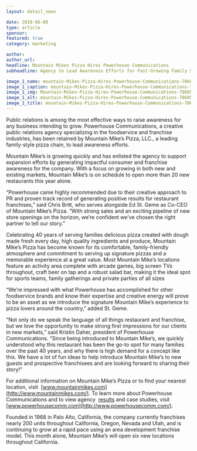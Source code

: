 ```yaml
---
layout: detail_news

date: 2018-06-08
type: article
sponsor:
featured: true
category: marketing        

author:  
author_url: 
headline: Mountain Mikes Pizza Hires Powerhouse Communications
subheadline: Agency to Lead Awareness Efforts for Fast-Growing Family Style Pizza Franchise

image_1_name: mountain-Mikes-Pizza-Hires-Powerhouse-Communications-78605
image_1_caption: mountain-Mikes-Pizza-Hires-Powerhouse-Communications-78605
image_1_img: Mountain-Mikes-Pizza-Hires-Powerhouse-Communications-78605.jpg
image_1_alt: mountain-Mikes-Pizza-Hires-Powerhouse-Communications-78605
image_1_title: mountain-Mikes-Pizza-Hires-Powerhouse-Communications-78605
---
```

	
Public relations is among the most effective ways to raise awareness for any business intending to grow. Powerhouse Communications, a creative public relations agency specializing in the foodservice and franchise industries, has been retained by&nbsp;Mountain Mike&rsquo;s Pizza, LLC., a leading family-style pizza chain, to lead awareness efforts.

<!--more-->Mountain Mike&rsquo;s is growing quickly and has enlisted the agency to support expansion efforts by generating impactful consumer and franchise awareness for the company. With a focus on growing in both new and existing markets, Mountain Mike&rsquo;s is on schedule to open more than 20 new restaurants this year alone.

&ldquo;Powerhouse came highly recommended due to their creative approach to PR and proven track record of generating positive results for restaurant franchises,&rdquo; said Chris Britt, who serves alongside Ed St. Geme as Co-CEO of Mountain Mike&rsquo;s Pizza. &ldquo;With strong sales and an exciting pipeline of new store openings on the horizon, we&rsquo;re confident we&rsquo;ve chosen the right partner to tell our story.&rdquo;

Celebrating 40 years of serving families delicious pizza created with dough made fresh every day, high quality ingredients and produce, Mountain Mike&rsquo;s Pizza has become known for its comfortable, family-friendly atmosphere and commitment to serving up signature pizzas and a memorable experience at a great value. Most Mountain Mike&rsquo;s locations feature an activity area complete with arcade games, big screen TVs throughout, craft beer on tap and a robust salad bar, making it the ideal spot for sports teams, family gatherings and private parties of all sizes

&ldquo;We&rsquo;re impressed with what Powerhouse has accomplished for other foodservice brands and know their expertise and creative energy will prove to be an asset as we introduce the signature Mountain Mike&rsquo;s experience to pizza lovers around the country,&rdquo; added St. Geme.

&ldquo;Not only do we speak the language of all things restaurant and franchise, but we love the opportunity to make strong first impressions for our clients in new markets,&rdquo; said Kristin Daher, president of Powerhouse Communications. &ldquo;Since being introduced to Mountain Mike&rsquo;s, we quickly understood why this restaurant has been the go-to spot for many families over the past 40 years, and why there is high demand for a concept like this. We have a lot of fun ideas to help introduce Mountain Mike&rsquo;s to new guests and prospective franchisees and are looking forward to sharing their story!&rdquo;

For additional information on Mountain Mike&rsquo;s Pizza or to find your nearest location, visit&nbsp;
[www.mountainmikes.com](http://www.mountainmikes.com/). To learn more about Powerhouse Communications and to view agency&nbsp;
[results](http://powerhousecomm.com/our-results/)&nbsp;and case studies, visit&nbsp;
[www.powerhousecomm.com](http://www.powerhousecomm.com/).

Founded in 1968 in Palo Alto, California, the company currently franchises nearly 200 units throughout California, Oregon, Nevada and Utah, and is continuing to grow at a rapid pace using an area development franchise model. This month alone, Mountain Mike&rsquo;s will open six new locations throughout California.